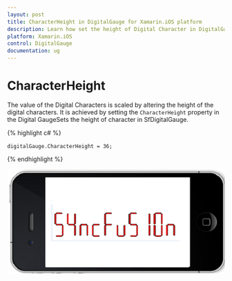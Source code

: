 ```yaml
---
layout: post
title: CharacterHeight in DigitalGauge for Xamarin.iOS platform
description: Learn how set the height of Digital Character in DigitalGauge
platform: Xamarin.iOS
control: DigitalGauge
documentation: ug
---
```


# CharacterHeight

The value of the Digital Characters is scaled by altering the height of the digital characters. It is achieved by setting the `CharacterHeight` property in the Digital GaugeSets the height of character in SfDigitalGauge.

{% highlight c# %}

	digitalGauge.CharacterHeight = 36;

{% endhighlight %}

![](images/CharacterHeight.png)